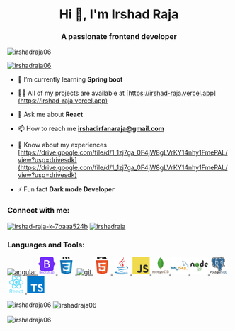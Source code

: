 <h1 align="center">Hi 👋, I'm Irshad Raja</h1>
<h3 align="center">A passionate frontend developer</h3>

<p align="left"> <img src="https://komarev.com/ghpvc/?username=irshadraja06&label=Profile%20views&color=0e75b6&style=flat" alt="irshadraja06" /> </p>

<p align="left"> <a href="https://github.com/ryo-ma/github-profile-trophy"><img src="https://github-profile-trophy.vercel.app/?username=irshadraja06" alt="irshadraja06" /></a> </p>

- 🌱 I’m currently learning **Spring boot**

- 👨‍💻 All of my projects are available at [https://irshad-raja.vercel.app](https://irshad-raja.vercel.app)

- 💬 Ask me about **React**

- 📫 How to reach me **irshadirfanaraja@gmail.com**

- 📄 Know about my experiences [https://drive.google.com/file/d/1_1zj7ga_0F4jW8gLVrKY14nhy1FmePAL/view?usp=drivesdk](https://drive.google.com/file/d/1_1zj7ga_0F4jW8gLVrKY14nhy1FmePAL/view?usp=drivesdk)

- ⚡ Fun fact **Dark mode Developer**

<h3 align="left">Connect with me:</h3>
<p align="left">
<a href="https://linkedin.com/in/irshad-raja-k-7baaa524b" target="blank"><img align="center" src="https://raw.githubusercontent.com/rahuldkjain/github-profile-readme-generator/master/src/images/icons/Social/linked-in-alt.svg" alt="irshad-raja-k-7baaa524b" height="30" width="40" /></a>
<a href="https://www.leetcode.com/irshadraja" target="blank"><img align="center" src="https://raw.githubusercontent.com/rahuldkjain/github-profile-readme-generator/master/src/images/icons/Social/leet-code.svg" alt="irshadraja" height="30" width="40" /></a>
</p>

<h3 align="left">Languages and Tools:</h3>
<p align="left"> <a href="https://angular.io" target="_blank" rel="noreferrer"> <img src="https://angular.io/assets/images/logos/angular/angular.svg" alt="angular" width="40" height="40"/> </a> <a href="https://getbootstrap.com" target="_blank" rel="noreferrer"> <img src="https://raw.githubusercontent.com/devicons/devicon/master/icons/bootstrap/bootstrap-plain-wordmark.svg" alt="bootstrap" width="40" height="40"/> </a> <a href="https://www.w3schools.com/css/" target="_blank" rel="noreferrer"> <img src="https://raw.githubusercontent.com/devicons/devicon/master/icons/css3/css3-original-wordmark.svg" alt="css3" width="40" height="40"/> </a> <a href="https://git-scm.com/" target="_blank" rel="noreferrer"> <img src="https://www.vectorlogo.zone/logos/git-scm/git-scm-icon.svg" alt="git" width="40" height="40"/> </a> <a href="https://www.w3.org/html/" target="_blank" rel="noreferrer"> <img src="https://raw.githubusercontent.com/devicons/devicon/master/icons/html5/html5-original-wordmark.svg" alt="html5" width="40" height="40"/> </a> <a href="https://www.java.com" target="_blank" rel="noreferrer"> <img src="https://raw.githubusercontent.com/devicons/devicon/master/icons/java/java-original.svg" alt="java" width="40" height="40"/> </a> <a href="https://developer.mozilla.org/en-US/docs/Web/JavaScript" target="_blank" rel="noreferrer"> <img src="https://raw.githubusercontent.com/devicons/devicon/master/icons/javascript/javascript-original.svg" alt="javascript" width="40" height="40"/> </a> <a href="https://www.mongodb.com/" target="_blank" rel="noreferrer"> <img src="https://raw.githubusercontent.com/devicons/devicon/master/icons/mongodb/mongodb-original-wordmark.svg" alt="mongodb" width="40" height="40"/> </a> <a href="https://www.mysql.com/" target="_blank" rel="noreferrer"> <img src="https://raw.githubusercontent.com/devicons/devicon/master/icons/mysql/mysql-original-wordmark.svg" alt="mysql" width="40" height="40"/> </a> <a href="https://nodejs.org" target="_blank" rel="noreferrer"> <img src="https://raw.githubusercontent.com/devicons/devicon/master/icons/nodejs/nodejs-original-wordmark.svg" alt="nodejs" width="40" height="40"/> </a> <a href="https://www.postgresql.org" target="_blank" rel="noreferrer"> <img src="https://raw.githubusercontent.com/devicons/devicon/master/icons/postgresql/postgresql-original-wordmark.svg" alt="postgresql" width="40" height="40"/> </a> <a href="https://reactjs.org/" target="_blank" rel="noreferrer"> <img src="https://raw.githubusercontent.com/devicons/devicon/master/icons/react/react-original-wordmark.svg" alt="react" width="40" height="40"/> </a> <a href="https://www.typescriptlang.org/" target="_blank" rel="noreferrer"> <img src="https://raw.githubusercontent.com/devicons/devicon/master/icons/typescript/typescript-original.svg" alt="typescript" width="40" height="40"/> </a> </p>

<p><img align="left" src="https://github-readme-stats.vercel.app/api/top-langs?username=irshadraja06&show_icons=true&locale=en&layout=compact" alt="irshadraja06" /></p>

<p>&nbsp;<img align="center" src="https://github-readme-stats.vercel.app/api?username=irshadraja06&show_icons=true&locale=en" alt="irshadraja06" /></p>

<p><img align="center" src="https://github-readme-streak-stats.herokuapp.com/?user=irshadraja06&" alt="irshadraja06" /></p>
